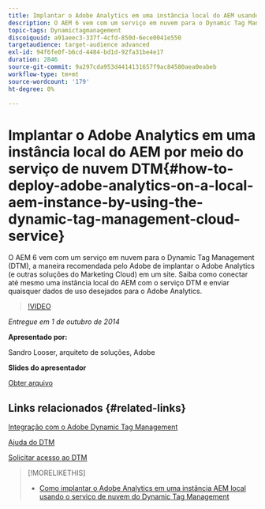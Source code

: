 ```yaml
---
title: Implantar o Adobe Analytics em uma instância local do AEM usando o serviço de nuvem Dynamic Tag Management
description: O AEM 6 vem com um serviço em nuvem para o Dynamic Tag Management (DTM), a maneira recomendada pelo Adobe de implantar o Adobe Analytics (e outras soluções do Marketing Cloud) em um site. Saiba como conectar até mesmo uma instância local do AEM com o serviço DTM e enviar quaisquer dados de uso desejados para o Adobe Analytics.
topic-tags: Dynamictagmanagement
discoiquuid: a91aeec3-337f-4cfd-850d-6ece0041e550
targetaudience: target-audience advanced
exl-id: 94f6fe0f-b6cd-4484-bd1d-92fa31be4e17
duration: 2846
source-git-commit: 9a297cda953d4414131657f9ac84580aea0eabeb
workflow-type: tm+mt
source-wordcount: '179'
ht-degree: 0%

---
```


# Implantar o Adobe Analytics em uma instância local do AEM por meio do serviço de nuvem DTM{#how-to-deploy-adobe-analytics-on-a-local-aem-instance-by-using-the-dynamic-tag-management-cloud-service}

O AEM 6 vem com um serviço em nuvem para o Dynamic Tag Management (DTM), a maneira recomendada pelo Adobe de implantar o Adobe Analytics (e outras soluções do Marketing Cloud) em um site. Saiba como conectar até mesmo uma instância local do AEM com o serviço DTM e enviar quaisquer dados de uso desejados para o Adobe Analytics.

>[!VIDEO](https://video.tv.adobe.com/v/19401/?quality=9)

*Entregue em 1 de outubro de 2014*

**Apresentado por:**

Sandro Looser, arquiteto de soluções, Adobe

**Slides do apresentador**

[Obter arquivo](assets/dtm-10-1-2014.pdf)

## Links relacionados {#related-links}

[Integração com o Adobe Dynamic Tag Management](https://docs.adobe.com/docs/en/aem/6-0/administer/integration/marketing-cloud/dtm.html)

[Ajuda do DTM](https://experienceleague.adobe.com/docs/data-collection.html?lang=pt-BR)

[Solicitar acesso ao DTM](https://dtm.adobe.com/request_access)

<!--
[Get back to the Overview](https://helpx.adobe.com/br/experience-manager/kt/eseminars/gems/aem-index.html)
-->

>[!MORELIKETHIS]
>
>* [Como implantar o Adobe Analytics em uma instância AEM local usando o serviço de nuvem do Dynamic Tag Management](aem-adobe-analytics-dynamic-tag-management.md)
